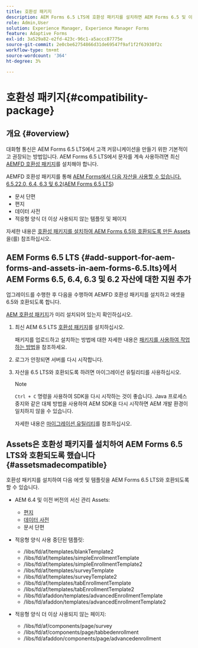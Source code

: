 ```yaml
---
title: 호환성 패키지
description: AEM Forms 6.5 LTS에 호환성 패키지를 설치하면 AEM Forms 6.5 및 이전 버전의 서신 관리 에셋과 더 이상 사용되지 않는 적응형 양식 템플릿 및 페이지를 사용할 수 있습니다
role: Admin,User
solution: Experience Manager, Experience Manager Forms
feature: Adaptive Forms
exl-id: 3a529a82-e2fd-423c-96c1-a5accc87775e
source-git-commit: 2e0cbe62754866d31de69547f9af1f2f63930f2c
workflow-type: tm+mt
source-wordcount: '364'
ht-degree: 3%

---
```


# 호환성 패키지{#compatibility-package}

## 개요 {#overview}

대화형 통신은 AEM Forms 6.5 LTS에서 고객 커뮤니케이션을 만들기 위한 기본적이고 권장되는 방법입니다. AEM Forms 6.5 LTS에서 문자를 계속 사용하려면 최신 [AEMFD 호환성 패키지](https://experienceleague.adobe.com/en/docs/experience-manager-release-information/aem-release-updates/forms-updates/aem-forms-releases)를 설치해야 합니다.

AEMFD 호환성 패키지를 통해 [AEM Forms에서 다음 자산을 사용할 수 있습니다. 6.5.22.0, 6.4, 6.3 및 6.2(AEM Forms 6.5 LTS](../../forms/using/compatibility-package.md#add-support-for-aem-forms-and-assets-in-aem-forms))

* 문서 단편
* 편지
* 데이터 사전
* 적응형 양식 더 이상 사용되지 않는 템플릿 및 페이지

자세한 내용은 [호환성 패키지를 설치하여 AEM Forms 6.5와 호환되도록 만든 Assets](../../forms/using/compatibility-package.md#assetsmadecompatible)을(를) 참조하십시오.

## AEM Forms 6.5 LTS {#add-support-for-aem-forms-and-assets-in-aem-forms-6.5.lts}에서 AEM Forms 6.5, 6.4, 6.3 및 6.2 자산에 대한 지원 추가

업그레이드를 수행한 후 다음을 수행하여 AEMFD 호환성 패키지를 설치하고 에셋을 6.5와 호환되도록 합니다.

[AEM 호환성 패키지](https://experienceleague.adobe.com/en/docs/experience-manager-release-information/aem-release-updates/forms-updates/aem-forms-releases)가 미리 설치되어 있는지 확인하십시오.

1. 최신 AEM 6.5 LTS [호환성 패키지](https://experienceleague.adobe.com/en/docs/experience-manager-release-information/aem-release-updates/forms-updates/aem-forms-releases)를 설치하십시오.

   패키지를 업로드하고 설치하는 방법에 대한 자세한 내용은 [패키지를 사용하여 작업하는 방법](/help/sites-administering/package-manager.md)을 참조하세요.

1. 로그가 안정되면 서버를 다시 시작합니다.
1. 자산을 6.5 LTS와 호환되도록 하려면 마이그레이션 유틸리티를 사용하십시오.

   >[!NOTE]
   >
   > `Ctrl + C` 명령을 사용하여 SDK을 다시 시작하는 것이 좋습니다. Java 프로세스 중지와 같은 대체 방법을 사용하여 AEM SDK을 다시 시작하면 AEM 개발 환경이 일치하지 않을 수 있습니다.

   자세한 내용은 [마이그레이션 유틸리티](../../forms/using/migration-utility.md)를 참조하십시오.

## Assets은 호환성 패키지를 설치하여 AEM Forms 6.5 LTS와 호환되도록 했습니다 {#assetsmadecompatible}

호환성 패키지를 설치하여 다음 에셋 및 템플릿을 AEM Forms 6.5 LTS와 호환되도록 할 수 있습니다.

* AEM 6.4 및 이전 버전의 서신 관리 Assets:

   * [편지](../../forms/using/create-letter.md)
   * [데이터 사전](/help/forms/using/data-dictionary.md)
   * 문서 단편

* 적응형 양식 사용 중단된 템플릿:

   * /libs/fd/af/templates/blankTemplate2
   * /libs/fd/af/templates/simpleEnrollmentTemplate
   * /libs/fd/af/templates/simpleEnrollmentTemplate2
   * /libs/fd/af/templates/surveyTemplate
   * /libs/fd/af/templates/surveyTemplate2
   * /libs/fd/af/templates/tabEnrollmentTemplate
   * /libs/fd/af/templates/tabEnrollmentTemplate2
   * /libs/fd/afaddon/templates/advancedEnrollmentTemplate
   * /libs/fd/afaddon/templates/advancedEnrollmentTemplate2

* 적응형 양식 더 이상 사용되지 않는 페이지:

   * /libs/fd/af/components/page/survey
   * /libs/fd/af/components/page/tabbedenrollment
   * /libs/fd/afaddon/components/page/advancedenrollment
